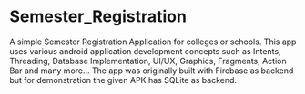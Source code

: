 # Semester_Registration
A simple Semester Registration Application for colleges or schools. This app uses various android application development concepts such as Intents, Threading, Database Implementation, UI/UX, Graphics, Fragments, Action Bar and many more... The app was originally built with Firebase as backend but for demonstration the given APK has SQLite as backend.

